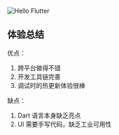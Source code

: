 ![Hello Flutter](https://raw.github.com/ruchee/hello_flutter/master/screen.jpg "Hello Flutter")

## 体验总结

优点：

1. 跨平台做得不错
2. 开发工具链完善
3. 调试时的热更新体验很棒

缺点：

1. Dart 语言本身缺乏亮点
2. UI 需要手写代码，缺乏工业可用性
